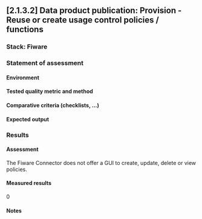 ## [2.1.3.2] Data product publication: Provision - Reuse or create usage control policies / functions

### Stack: Fiware

### Statement of assessment

#### Environment

#### Tested quality metric and method

#### Comparative criteria (checklists, ...)

#### Expected output

### Results

#### Assessment

The Fiware Connector does not offer a GUI to create, update, delete or view policies.

#### Measured results

0

#### Notes
